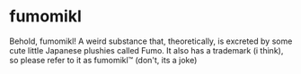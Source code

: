 # fumomikl
Behold, fumomikl! A weird substance that, theoretically, is excreted by some cute little Japanese plushies called Fumo. It also has a trademark (i think), so please refer to it as fumomikl™ (don't, its a joke)
